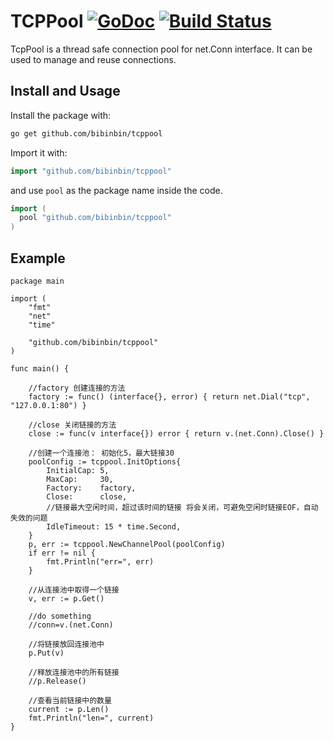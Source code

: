 # TCPPool [![GoDoc](http://img.shields.io/badge/go-documentation-blue.svg?style=flat-square)]() [![Build Status](http://img.shields.io/travis/fatih/pool.svg?style=flat-square)]()

TcpPool is a thread safe connection pool for net.Conn interface. It can be used to manage and reuse connections.

## Install and Usage

Install the package with:

```bash
go get github.com/bibinbin/tcppool
```

Import it with:

```go
import "github.com/bibinbin/tcppool"
```
and use `pool` as the package name inside the code.

```go
import (
  pool "github.com/bibinbin/tcppool"
)
```

## Example
```vim
package main

import (
	"fmt"
	"net"
	"time"

	"github.com/bibinbin/tcppool"
)

func main() {

	//factory 创建连接的方法
	factory := func() (interface{}, error) { return net.Dial("tcp", "127.0.0.1:80") }

	//close 关闭链接的方法
	close := func(v interface{}) error { return v.(net.Conn).Close() }

	//创建一个连接池： 初始化5，最大链接30
	poolConfig := tcppool.InitOptions{
		InitialCap: 5,
		MaxCap:     30,
		Factory:    factory,
		Close:      close,
		//链接最大空闲时间，超过该时间的链接 将会关闭，可避免空闲时链接EOF，自动失效的问题
		IdleTimeout: 15 * time.Second,
	}
	p, err := tcppool.NewChannelPool(poolConfig)
	if err != nil {
		fmt.Println("err=", err)
	}

	//从连接池中取得一个链接
	v, err := p.Get()

	//do something
	//conn=v.(net.Conn)

	//将链接放回连接池中
	p.Put(v)

	//释放连接池中的所有链接
	//p.Release()

	//查看当前链接中的数量
	current := p.Len()
	fmt.Println("len=", current)
}
```

